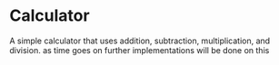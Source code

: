 # Calculator
A simple calculator that uses addition, subtraction, multiplication, and division.
as time goes on further implementations will be done on this
